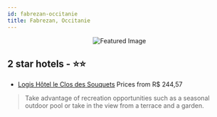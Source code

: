 ```yaml
---
id: fabrezan-occitanie
title: Fabrezan, Occitanie
---
```


<center><img src="https://i.travelapi.com/hotels/4000000/3170000/3162800/3162789/dfcec883_z.jpg" alt="Featured Image" /></center>


##  2 star hotels - ⭐️⭐️

-    [Logis Hôtel le Clos des Souquets](https://us.hurb.com/hotels/fabrezan/logis-hotel-le-clos-des-souquets-JNP-JP661720?cmp=18055) Prices from R$ 244,57
   > Take advantage of recreation opportunities such as a seasonal outdoor pool or take in the view from a terrace and a garden.
